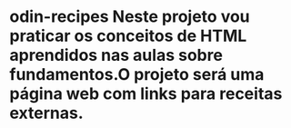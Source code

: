# odin-recipes Neste projeto vou praticar os conceitos de HTML aprendidos nas aulas sobre fundamentos.O projeto será uma página web com links para receitas externas.
